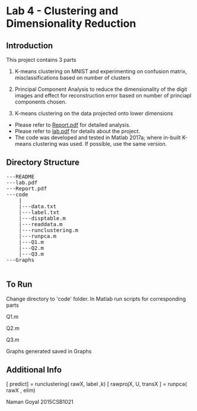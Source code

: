 Lab 4 - Clustering and Dimensionality Reduction
===============================================

Introduction
------------

This project contains 3 parts

1. K-means clustering on MNIST and experimenting on confusion matrix, misclassifications based on number of clusters

2. Principal Component Analysis to reduce the dimensionality of the digit images and effect for reconstruction error based on number of princiapl components chosen.

3. K-means clustering on the data projected onto lower dimensions

* Please refer to [Report.pdf](Report.pdf) for detailed analysis.
* Please refer to [lab.pdf](lab.pdf) for details about the project.
* The code was developed and tested in Matlab 2017a; where in-built K-means clustering was used. If possible, use the same version.

Directory Structure
-------------------
<pre>
---README
---lab.pdf
---Report.pdf
---code
	|
	|---data.txt
	|---label.txt
	|---disptable.m
	|---readdata.m
	|---runclustering.m
	|---runpca.m
	|---Q1.m
	|---Q2.m
	|---Q3.m
---Graphs

</pre>

To Run
------

Change directory to 'code' folder.
In Matlab run scripts for corresponding parts

Q1.m

Q2.m

Q3.m

Graphs generated saved in Graphs


Additional Info
---------------

[ predict] = runclustering( rawX, label ,k)
[ rawprojX, U, transX ] = runpca( rawX , elim)

Naman Goyal
2015CSB1021